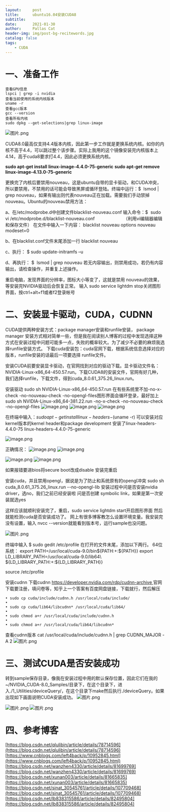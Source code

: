 ```yaml
---
layout:     post
title:      ubuntu16.04安装CUDA8
subtitle:   
date:       2021-01-30
author:     Pallas Cat
header-img: img/post-bg-recitewords.jpg
catalog: false
tags:
    - CUDA
---
```


# 一、准备工作


```
查看GPU信息
lspci | grep -i nvidia
查看当前使用的系统内核版本
uname -r
查看gcc版本
gcc --version
查看所有内核
sudo dpkg --get-selections|grep linux-image
```


![图片.png](https://cdn.nlark.com/yuque/0/2020/png/702655/1597303740875-48d323c2-76db-47d4-8002-beacdfc65ad0.png#align=left&display=inline&height=297&margin=%5Bobject%20Object%5D&name=%E5%9B%BE%E7%89%87.png&originHeight=297&originWidth=735&size=75048&status=done&style=none&width=735)

CUDA8.0最高仅支持4.4版本内核，因此第一步工作就是更换系统内核。如你的内核不高于4.4，可以跳过整个该步骤。实际上我用的这个镜像安装完内核版本上4.14，高于cuda8要求打4.4，因此必须更换系统内核。

**sudo apt-get install linux-image-4.4.0-75-generic**
**sudo apt-get remove linux-image-4.13.0-75-generic**




更换完了内核后要禁用nouveau，这是ubuntu自带的显卡驱动，和CUDA冲突，所以要禁用，不禁用的话可能会导致黑屏或循环登陆。终端中运行：$  lsmod | grep nouveau，如果有输出则代表nouveau正在加载。需要我们手动禁掉nouveau。Ubuntu的nouveau禁用方法：

a、在/etc/modprobe.d中创建文件blacklist-nouveau.conf
输入命令：$  sudo vi /etc/modprobe.d/blacklist-nouveau.conf                       （利用vi编辑器编辑和保存文件）
在文件中输入一下内容：
blacklist nouveau
options nouveau modeset=0


b、在blacklist.conf文件末尾添加一行 blacklist nouveau


c、执行：
$ sudo update-initramfs –u


d、再执行：
$  lsmod | grep nouveau
若无内容输出，则禁用成功，若仍有内容输出，请检查操作，并重复上述操作。


重启电脑，发现界面的分辨率，图标大小等变了，这就是禁用 nouveau的效果，等安装完NVIDIA驱动后会恢复正常。
输入 sudo service lightdm stop关闭图形界面，按ctrl+alt+f1或者f2登录帐号


# 二、安装显卡驱动，CUDA，CUDNN


CUDA提供两种安装方式：package manager安装和runfile安装，  package manager  安装方式相对简单一些，但是我在阅读别人博客的过程中发现选择这种方式在安装过程中问题可能多一点，失败的概率较大。为了减少不必要的麻烦我选择runfile安装方式。
下载cuda安装包：cuda官网下载，根据系统信息选择对应的版本，runfile安装的话最后一项要选择 runfile文件。


安装CUDA前要安装显卡驱动，在官网找到对应的驱动下载。显卡驱动文件名：NVIDIA-Linux-x86_64-450.57.run。下载CUDA8的安装文件，官网有好几种，我们选择runfile，下载文件，得到cuda_8.0.61_375.26_linux.run。


安装驱动
sudo sh NVIDIA-Linux-x86_64-450.57.run
在有些系统里不加-no-x-check -no-nouveau-check -no-opengl-files图形界面会循环登录，最好加上
sudo sh NVIDIA-Linux-x86_64-381.22.run -no-x-check -no-nouveau-check -no-opengl-files
![image.png](https://cdn.nlark.com/yuque/0/2020/png/702655/1599643163515-86c015cb-f03c-4910-960a-beb6b847ff12.png#align=left&display=inline&height=343&margin=%5Bobject%20Object%5D&name=image.png&originHeight=343&originWidth=746&size=17353&status=done&style=none&width=746)
![image.png](https://cdn.nlark.com/yuque/0/2020/png/702655/1599643179838-6f491df1-e271-472d-8e22-b3c5b543815a.png#align=left&display=inline&height=436&margin=%5Bobject%20Object%5D&name=image.png&originHeight=436&originWidth=729&size=16579&status=done&style=none&width=729)
![image.png](https://cdn.nlark.com/yuque/0/2020/png/702655/1599643199929-1c16f61a-7ae0-4580-b27a-98d8c7997e38.png#align=left&display=inline&height=303&margin=%5Bobject%20Object%5D&name=image.png&originHeight=303&originWidth=741&size=20147&status=done&style=none&width=741)

在终端中输入：$  sudo apt-get install linux-headers-$(uname -r)
可以安装对应kernel版本的kernel header和package development
安装了linux-headers-4.4.0-75 linux-headers-4.4.0-75-generic

![image.png](https://cdn.nlark.com/yuque/0/2020/png/702655/1599643223427-0f975ee8-4033-48c3-b275-2e734b907386.png#align=left&display=inline&height=436&margin=%5Bobject%20Object%5D&name=image.png&originHeight=436&originWidth=772&size=19743&status=done&style=none&width=772)

正确情况：
![image.png](https://cdn.nlark.com/yuque/0/2020/png/702655/1600161075548-25749070-860e-4ffc-9294-5d86bb65ae72.png#align=left&display=inline&height=147&margin=%5Bobject%20Object%5D&name=image.png&originHeight=294&originWidth=1049&size=10721&status=done&style=none&width=524.5)
![image.png](https://cdn.nlark.com/yuque/0/2020/png/702655/1600161076274-5ff5ff1b-75d3-4732-b8cb-f3764f03bee1.png#align=left&display=inline&height=155&margin=%5Bobject%20Object%5D&name=image.png&originHeight=309&originWidth=1054&size=25199&status=done&style=none&width=527)


![image.png](https://cdn.nlark.com/yuque/0/2020/png/702655/1600161098828-bde7816f-9427-4d8a-8a0b-4bcb362a4e5e.png#align=left&display=inline&height=125&margin=%5Bobject%20Object%5D&name=image.png&originHeight=250&originWidth=1042&size=20049&status=done&style=none&width=521)
![image.png](https://cdn.nlark.com/yuque/0/2020/png/702655/1600161129952-802344dd-431d-401d-ab13-941f4311c65e.png#align=left&display=inline&height=109&margin=%5Bobject%20Object%5D&name=image.png&originHeight=217&originWidth=1005&size=18484&status=done&style=none&width=502.5)


如果报错要进bios将secure boot改成disable
安装完重启


安装cuda，并且禁用opengl，据说是为了防止和系统原有的opengl冲突
sudo sh cuda_8.0.61_375.26_linux.run --no-opengl-lib
安装过程中问是否安装nvidia driver，选no，我们之前已经安装啦
问是否创建 symbolic link，如果是第一次安装就选yes


这样应该就顺利安装完了，重启，sudo service lightdm start开启图形界面
然后就能检测cuda是否安装成功了。
网上有很多博客教怎么设置环境变量。我安装完没有设置，输入 nvcc --version就能看到版本号，运行sample也没问题。

![图片.png](https://cdn.nlark.com/yuque/0/2020/png/702655/1597306177955-464b364f-cfd8-4da9-a0b0-436f1686153b.png#align=left&display=inline&height=900&margin=%5Bobject%20Object%5D&name=%E5%9B%BE%E7%89%87.png&originHeight=900&originWidth=1600&size=679403&status=done&style=none&width=1600)

终端中输入 $ sudo gedit /etc/profile
在打开的文件末尾，添加以下两行。
64位系统：
export PATH=/usr/local/cuda-9.0/bin${PATH:+:${PATH}}
export LD_LIBRARY_PATH=/usr/local/cuda-9.0/lib64\ ${LD_LIBRARY_PATH:+:${LD_LIBRARY_PATH}}


source /etc/profile

安装cudnn
下载cudnn [https://developer.nvidia.com/rdp/cudnn-archive ](https://developer.nvidia.com/rdp/cudnn-archive)
官网下载要注册，填问卷等，知乎上一个答案有百度网盘链接，下载就行，然后解压
```
• sudo cp cuda/include/cudnn.h /usr/local/cuda/include/
• 
• sudo cp cuda/lib64/libcudnn* /usr/local/cuda/lib64/
• 
• sudo chmod a+r /usr/local/cuda/include/cudnn.h
• 
• sudo chmod a+r /usr/local/cuda/lib64/libcudnn*
```


查看cudnn版本
cat /usr/local/cuda/include/cudnn.h | grep CUDNN_MAJOR -A 2
![图片.png](https://cdn.nlark.com/yuque/0/2020/png/702655/1597309628199-fd1d6492-364d-49b6-9884-04f74f38ddc7.png#align=left&display=inline&height=173&margin=%5Bobject%20Object%5D&name=%E5%9B%BE%E7%89%87.png&originHeight=173&originWidth=729&size=34094&status=done&style=none&width=729)






# 三、测试CUDA是否安装成功
转到sample保存目录，像我在安装过程中用的默认保存位置，因此它们在我的~/NVIDIA_CUDA-8.0_Samples/目录下，在这个目录下，进入./1_Utilities/deviceQuery/，在这个目录下make然后执行./deviceQuery。如果出现如下画面说明CUDA安装成功。
![图片.png](https://cdn.nlark.com/yuque/0/2020/png/702655/1597304343298-d4fc850f-3f26-40d6-b127-d7feecd2ecd2.png#align=left&display=inline&height=806&margin=%5Bobject%20Object%5D&name=%E5%9B%BE%E7%89%87.png&originHeight=806&originWidth=733&size=181598&status=done&style=none&width=733)

![图片.png](https://cdn.nlark.com/yuque/0/2020/png/702655/1597303496557-6e51181b-4aad-4b83-b00b-cb8596e65e51.png#align=left&display=inline&height=108&margin=%5Bobject%20Object%5D&name=%E5%9B%BE%E7%89%87.png&originHeight=108&originWidth=727&size=27637&status=done&style=none&width=727)
![图片.png](https://cdn.nlark.com/yuque/0/2020/png/702655/1597304822165-8526be40-d41e-4350-a009-f3b96937b8d9.png#align=left&display=inline&height=81&margin=%5Bobject%20Object%5D&name=%E5%9B%BE%E7%89%87.png&originHeight=81&originWidth=723&size=20697&status=done&style=none&width=723)

# 四、参考博客
[https://blog.csdn.net/qlulibin/article/details/78714596](https://blog.csdn.net/qlulibin/article/details/78714596)
[https://www.cnblogs.com/left4back/p/10952845.html](https://www.cnblogs.com/left4back/p/10952845.html)
[https://blog.csdn.net/wanzhen4330/article/details/81699769](https://blog.csdn.net/wanzhen4330/article/details/81699769)
[https://blog.csdn.net/xunan003/article/details/81665835](https://blog.csdn.net/xunan003/article/details/81665835)
[https://blog.csdn.net/sinat_30545761/article/details/107709468](https://blog.csdn.net/sinat_30545761/article/details/107709468)
[https://blog.csdn.net/lb838315586/article/details/82495804](https://blog.csdn.net/lb838315586/article/details/82495804)


